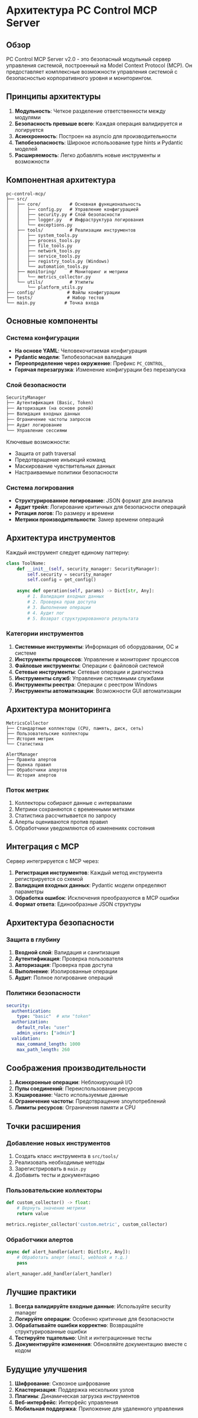# Архитектура PC Control MCP Server

## Обзор

PC Control MCP Server v2.0 - это безопасный модульный сервер управления системой, построенный на Model Context Protocol (MCP). Он предоставляет комплексные возможности управления системой с безопасностью корпоративного уровня и мониторингом.

## Принципы архитектуры

1. **Модульность**: Четкое разделение ответственности между модулями
2. **Безопасность превыше всего**: Каждая операция валидируется и логируется
3. **Асинхронность**: Построен на asyncio для производительности
4. **Типобезопасность**: Широкое использование type hints и Pydantic моделей
5. **Расширяемость**: Легко добавлять новые инструменты и возможности

## Компонентная архитектура

```
pc-control-mcp/
├── src/
│   ├── core/           # Основная функциональность
│   │   ├── config.py   # Управление конфигурацией
│   │   ├── security.py # Слой безопасности
│   │   ├── logger.py   # Инфраструктура логирования
│   │   └── exceptions.py
│   ├── tools/          # Реализации инструментов
│   │   ├── system_tools.py
│   │   ├── process_tools.py
│   │   ├── file_tools.py
│   │   ├── network_tools.py
│   │   ├── service_tools.py
│   │   ├── registry_tools.py (Windows)
│   │   └── automation_tools.py
│   ├── monitoring/     # Мониторинг и метрики
│   │   └── metrics_collector.py
│   └── utils/          # Утилиты
│       └── platform_utils.py
├── config/            # Файлы конфигурации
├── tests/             # Набор тестов
└── main.py           # Точка входа
```

## Основные компоненты

### Система конфигурации

- **На основе YAML**: Человекочитаемая конфигурация
- **Pydantic модели**: Типобезопасная валидация
- **Переопределение через окружение**: Префикс `PC_CONTROL_`
- **Горячая перезагрузка**: Изменение конфигурации без перезапуска

### Слой безопасности

```python
SecurityManager
├── Аутентификация (Basic, Token)
├── Авторизация (на основе ролей)
├── Валидация входных данных
├── Ограничение частоты запросов
├── Аудит логирование
└── Управление сессиями
```

Ключевые возможности:
- Защита от path traversal
- Предотвращение инъекций команд
- Маскирование чувствительных данных
- Настраиваемые политики безопасности

### Система логирования

- **Структурированное логирование**: JSON формат для анализа
- **Аудит трейл**: Логирование критичных для безопасности операций
- **Ротация логов**: По размеру и времени
- **Метрики производительности**: Замер времени операций

## Архитектура инструментов

Каждый инструмент следует единому паттерну:

```python
class ToolName:
    def __init__(self, security_manager: SecurityManager):
        self.security = security_manager
        self.config = get_config()
    
    async def operation(self, params) -> Dict[str, Any]:
        # 1. Валидация входных данных
        # 2. Проверка прав доступа
        # 3. Выполнение операции
        # 4. Аудит лог
        # 5. Возврат структурированного результата
```

### Категории инструментов

1. **Системные инструменты**: Информация об оборудовании, ОС и системе
2. **Инструменты процессов**: Управление и мониторинг процессов
3. **Файловые инструменты**: Операции с файловой системой
4. **Сетевые инструменты**: Сетевые операции и диагностика
5. **Инструменты служб**: Управление системными службами
6. **Инструменты реестра**: Операции с реестром Windows
7. **Инструменты автоматизации**: Возможности GUI автоматизации

## Архитектура мониторинга

```
MetricsCollector
├── Стандартные коллекторы (CPU, память, диск, сеть)
├── Пользовательские коллекторы
├── История метрик
└── Статистика

AlertManager
├── Правила алертов
├── Оценка правил
├── Обработчики алертов
└── История алертов
```

### Поток метрик

1. Коллекторы собирают данные с интервалами
2. Метрики сохраняются с временными метками
3. Статистика рассчитывается по запросу
4. Алерты оцениваются против правил
5. Обработчики уведомляются об изменениях состояния

## Интеграция с MCP

Сервер интегрируется с MCP через:

1. **Регистрация инструментов**: Каждый метод инструмента регистрируется со схемой
2. **Валидация входных данных**: Pydantic модели определяют параметры
3. **Обработка ошибок**: Исключения преобразуются в MCP ошибки
4. **Формат ответа**: Единообразные JSON структуры

## Архитектура безопасности

### Защита в глубину

1. **Входной слой**: Валидация и санитизация
2. **Аутентификация**: Проверка пользователя
3. **Авторизация**: Проверка прав доступа
4. **Выполнение**: Изолированные операции
5. **Аудит**: Полное логирование операций

### Политики безопасности

```yaml
security:
  authentication:
    type: "basic"  # или "token"
  authorization:
    default_role: "user"
    admin_users: ["admin"]
  validation:
    max_command_length: 1000
    max_path_length: 260
```

## Соображения производительности

1. **Асинхронные операции**: Неблокирующий I/O
2. **Пулы соединений**: Переиспользование ресурсов
3. **Кэширование**: Часто используемые данные
4. **Ограничение частоты**: Предотвращение злоупотреблений
5. **Лимиты ресурсов**: Ограничения памяти и CPU

## Точки расширения

### Добавление новых инструментов

1. Создать класс инструмента в `src/tools/`
2. Реализовать необходимые методы
3. Зарегистрировать в `main.py`
4. Добавить тесты и документацию

### Пользовательские коллекторы

```python
def custom_collector() -> float:
    # Вернуть значение метрики
    return value

metrics.register_collector('custom.metric', custom_collector)
```

### Обработчики алертов

```python
async def alert_handler(alert: Dict[str, Any]):
    # Обработать алерт (email, webhook и т.д.)
    pass

alert_manager.add_handler(alert_handler)
```

## Лучшие практики

1. **Всегда валидируйте входные данные**: Используйте security manager
2. **Логируйте операции**: Особенно критичные для безопасности
3. **Обрабатывайте ошибки корректно**: Возвращайте структурированные ошибки
4. **Тестируйте тщательно**: Unit и интеграционные тесты
5. **Документируйте изменения**: Обновляйте документацию вместе с кодом

## Будущие улучшения

1. **Шифрование**: Сквозное шифрование
2. **Кластеризация**: Поддержка нескольких узлов
3. **Плагины**: Динамическая загрузка инструментов
4. **Веб-интерфейс**: Интерфейс управления
5. **Мобильная поддержка**: Приложение для удаленного управления